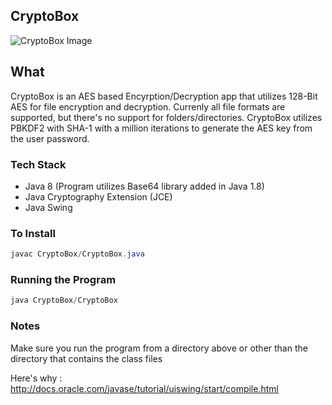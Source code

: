 ## CryptoBox

![CryptoBox Image](/CryptoBoxIMG.jpg "CryptoBox")

## What

CryptoBox is an AES based Encyrption/Decryption app that utilizes 128-Bit AES for file encryption and decryption. Currenly all file formats are supported, but there's no support for folders/directories. CryptoBox utilizes PBKDF2 with SHA-1 with a million iterations to generate the AES key from the user password.

### Tech Stack

- Java 8 (Program utilizes Base64 library added in Java 1.8)
- Java Cryptography Extension (JCE)
- Java Swing

### To Install

```java
javac CryptoBox/CryptoBox.java
```

### Running the Program 

```java
java CryptoBox/CryptoBox
```

### Notes

Make sure you run the program from a directory above or other than the directory that contains the class files

Here's why : http://docs.oracle.com/javase/tutorial/uiswing/start/compile.html
